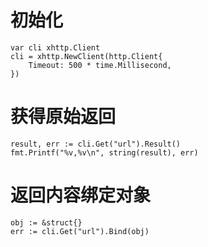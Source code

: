 # 初始化
```
var cli xhttp.Client
cli = xhttp.NewClient(http.Client{
    Timeout: 500 * time.Millisecond,
})
```

# 获得原始返回
```
result, err := cli.Get("url").Result()
fmt.Printf("%v,%v\n", string(result), err)
```

# 返回内容绑定对象
```
obj := &struct{}
err := cli.Get("url").Bind(obj)
```
